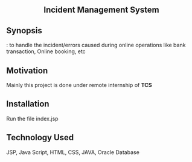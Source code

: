 
<center><h2>Incident Management System</h2></center>

<h2>Synopsis</h2>: 
to handle the incident/errors caused during online operations like 
 bank transaction, Online booking, etc

<h2>Motivation</h2>
Mainly this project is done under remote internship of <b>TCS</b> 

<h2>Installation</h2>
Run the file index.jsp

<H2>Technology Used</h2>
JSP, Java Script, HTML, CSS, JAVA, Oracle Database


